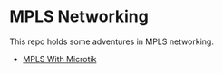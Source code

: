 # MPLS Networking

This repo holds some adventures in MPLS networking.

* [MPLS With Microtik](MICROTIK.md)
